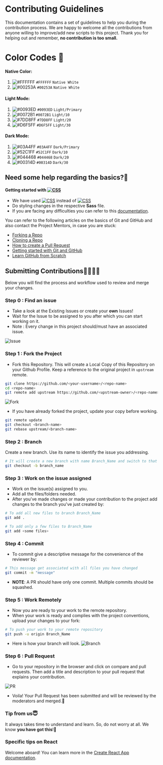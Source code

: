 # Contributing Guidelines

This documentation contains a set of guidelines to help you during the contribution process.
We are happy to welcome all the contributions from anyone willing to improve/add new scripts to this project.
Thank you for helping out and remember, **no contribution is too small.**

# Color Codes 🎨
#### Native Color:
1. ![#FFFFFF](https://via.placeholder.com/15/FFFFFF/000000?text=+) `#FFFFFF` `Native White`
2. ![#00253A](https://via.placeholder.com/15/00253A/000000?text=+) `#00253A` `Native White`

#### Light Mode:
1. ![#0093ED](https://via.placeholder.com/15/0093ED/000000?text=+) `#0093ED` `Light/Primary`
2. ![#0072B1](https://via.placeholder.com/15/0072B1/000000?text=+) `#0072B1` `Light/10`
3. ![#7DD8FF](https://via.placeholder.com/15/7DD8FF/000000?text=+) `#7DD8FF` `Light/20`
4. ![#D6F5FF](https://via.placeholder.com/15/D6F5FF/000000?text=+) `#D6F5FF` `Light/30`

#### Dark Mode:
1. ![#03A4FF](https://via.placeholder.com/15/03A4FF/000000?text=+) `#03A4FF` `Dark/Primary`
2. ![#52C1FF](https://via.placeholder.com/15/52C1FF/000000?text=+) `#52C1FF` `Dark/10`
3. ![#044468](https://via.placeholder.com/15/044468/000000?text=+) `#044468` `Dark/20`
4. ![#00314D](https://via.placeholder.com/15/00314D/000000?text=+) `#00314D` `Dark/30`

## Need some help regarding the basics?🤔

#### Getting started with <a href="#"><img alt="CSS" src="https://img.shields.io/badge/Sass-hotpink.svg?logo=sass&logoColor=white"></a>

- We have used <a href="#"><img alt="CSS" src="https://img.shields.io/badge/Sass-hotpink.svg?logo=sass&logoColor=white"></a> instead of <a href="#"><img alt="CSS" src="https://img.shields.io/badge/CSS%20-%231572B6.svg?logo=css3&logoColor=white"></a>
- Do styling changes in the respective **Sass** file.
- If you are facing any difficulties you can refer to this [documentation](https://sass-lang.com/guide).

You can refer to the following articles on the basics of Git and GitHub and also contact the Project Mentors,
in case you are stuck:

- [Forking a Repo](https://help.github.com/en/github/getting-started-with-github/fork-a-repo)
- [Cloning a Repo](https://help.github.com/en/desktop/contributing-to-projects/creating-an-issue-or-pull-request)
- [How to create a Pull Request](https://opensource.com/article/19/7/create-pull-request-github)
- [Getting started with Git and GitHub](https://towardsdatascience.com/getting-started-with-git-and-github-6fcd0f2d4ac6)
- [Learn GitHub from Scratch](https://lab.github.com/githubtraining/introduction-to-github)

## Submitting Contributions👩‍💻👨‍💻

Below you will find the process and workflow used to review and merge your changes.

### Step 0 : Find an issue

- Take a look at the Existing Issues or create your **own** Issues!
- Wait for the Issue to be assigned to you after which you can start working on it.
- Note : Every change in this project should/must have an associated issue.

![Issue](https://user-images.githubusercontent.com/73248007/135501033-ac37f22d-cd96-4326-bf0b-7d0ed070b697.png)


### Step 1 : Fork the Project

- Fork this Repository. This will create a Local Copy of this Repository on your Github Profile.
Keep a reference to the original project in `upstream` remote.  

```bash
git clone https://github.com/<your-username>/<repo-name>  
cd <repo-name>  
git remote add upstream https://github.com/<upstream-owner>/<repo-name>  
```  
![Fork](https://user-images.githubusercontent.com/73248007/135501084-3643da44-118d-4f7a-a8c7-05cef93296b7.png)



- If you have already forked the project, update your copy before working.

```bash
git remote update
git checkout <branch-name>
git rebase upstream/<branch-name>
```  

### Step 2 : Branch

Create a new branch. Use its name to identify the issue you addressing.

```bash
# It will create a new branch with name Branch_Name and switch to that branch 
git checkout -b branch_name
```

### Step 3 : Work on the issue assigned

- Work on the issue(s) assigned to you.
- Add all the files/folders needed.
- After you've made changes or made your contribution to the project add changes to the branch you've just created by:

```bash  
# To add all new files to branch Branch_Name  
git add .  

# To add only a few files to Branch_Name
git add <some files>
```

### Step 4 : Commit

- To commit give a descriptive message for the convenience of the reviewer by:

```bash
# This message get associated with all files you have changed  
git commit -m "message"  
```

- **NOTE**: A PR should have only one commit. Multiple commits should be squashed.

### Step 5 : Work Remotely

- Now you are ready to your work to the remote repository.
- When your work is ready and complies with the project conventions, upload your changes to your fork:

```bash  
# To push your work to your remote repository
git push -u origin Branch_Name
```

- Here is how your branch will look.
![Branch](https://user-images.githubusercontent.com/73248007/135501103-b446d342-70b3-451e-895e-52345eb7cb0e.png)


### Step 6 : Pull Request

- Go to your repository in the browser and click on compare and pull requests.
Then add a title and description to your pull request that explains your contribution.  

![PR](https://user-images.githubusercontent.com/73248007/135501122-6d3bde84-5a50-4baf-8be7-80a4e9f9d51a.png)

- Voila! Your Pull Request has been submitted and will be reviewed by the moderators and merged.🥳
    

### Tip from us😇

It always takes time to understand and learn. So, do not worry at all. We know **you have got this**!💪

### Specific tips on React

Welcome aboard! You can learn more in the [Create React App documentation](https://create-react-app.dev/docs/getting-started/).

